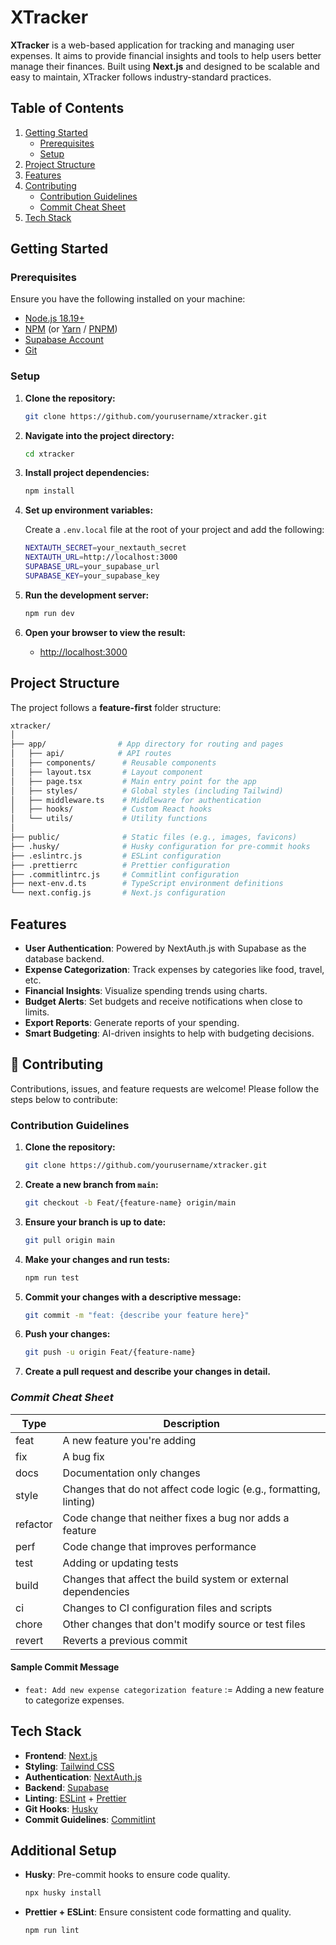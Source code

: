 # XTracker

**XTracker** is a web-based application for tracking and managing user expenses. It aims to provide financial insights and tools to help users better manage their finances. Built using **Next.js** and designed to be scalable and easy to maintain, XTracker follows industry-standard practices.

## Table of Contents

1. [Getting Started](#getting-started)
   - [Prerequisites](#prerequisites)
   - [Setup](#setup)
2. [Project Structure](#project-structure)
3. [Features](#features)
4. [Contributing](#-contributing)
   - [Contribution Guidelines](#contribution-guidelines)
   - [Commit Cheat Sheet](#commit-cheat-sheet)
5. [Tech Stack](#tech-stack)

## Getting Started

### Prerequisites

Ensure you have the following installed on your machine:

- [Node.js 18.19+](https://nodejs.org/)
- [NPM](https://www.npmjs.com/) (or [Yarn](https://yarnpkg.com/) / [PNPM](https://pnpm.io/))
- [Supabase Account](https://supabase.com/)
- [Git](https://git-scm.com/)

### Setup

1. **Clone the repository:**
   ```bash
   git clone https://github.com/yourusername/xtracker.git
   ```

2. **Navigate into the project directory:**
   ```bash
   cd xtracker
   ```

3. **Install project dependencies:**
   ```bash
   npm install
   ```

4. **Set up environment variables:**

   Create a `.env.local` file at the root of your project and add the following:

   ```bash
   NEXTAUTH_SECRET=your_nextauth_secret
   NEXTAUTH_URL=http://localhost:3000
   SUPABASE_URL=your_supabase_url
   SUPABASE_KEY=your_supabase_key
   ```

5. **Run the development server:**
   ```bash
   npm run dev
   ```

6. **Open your browser to view the result:**
   - [http://localhost:3000](http://localhost:3000)

## Project Structure

The project follows a **feature-first** folder structure:

```bash
xtracker/
│
├── app/                # App directory for routing and pages
│   ├── api/            # API routes
│   ├── components/      # Reusable components
│   ├── layout.tsx       # Layout component
│   ├── page.tsx         # Main entry point for the app
│   ├── styles/          # Global styles (including Tailwind)
│   ├── middleware.ts    # Middleware for authentication
│   ├── hooks/           # Custom React hooks
│   └── utils/           # Utility functions
│
├── public/              # Static files (e.g., images, favicons)
├── .husky/              # Husky configuration for pre-commit hooks
├── .eslintrc.js         # ESLint configuration
├── .prettierrc          # Prettier configuration
├── .commitlintrc.js     # Commitlint configuration
├── next-env.d.ts        # TypeScript environment definitions
└── next.config.js       # Next.js configuration
```

## Features

- **User Authentication**: Powered by NextAuth.js with Supabase as the database backend.
- **Expense Categorization**: Track expenses by categories like food, travel, etc.
- **Financial Insights**: Visualize spending trends using charts.
- **Budget Alerts**: Set budgets and receive notifications when close to limits.
- **Export Reports**: Generate reports of your spending.
- **Smart Budgeting**: AI-driven insights to help with budgeting decisions.

## 🤝 Contributing

Contributions, issues, and feature requests are welcome! Please follow the steps below to contribute:

### Contribution Guidelines

1. **Clone the repository:**
   ```bash
   git clone https://github.com/yourusername/xtracker.git
   ```

2. **Create a new branch from `main`:**
   ```bash
   git checkout -b Feat/{feature-name} origin/main
   ```

3. **Ensure your branch is up to date:**
   ```bash
   git pull origin main
   ```

4. **Make your changes and run tests:**
   ```bash
   npm run test
   ```

5. **Commit your changes with a descriptive message:**
   ```bash
   git commit -m "feat: {describe your feature here}"
   ```

6. **Push your changes:**
   ```bash
   git push -u origin Feat/{feature-name}
   ```

7. **Create a pull request and describe your changes in detail.**

### _Commit Cheat Sheet_

| Type     | Description                                                                                                 |
| -------- | ----------------------------------------------------------------------------------------------------------- |
| feat     | A new feature you're adding                                                                                 |
| fix      | A bug fix                                                                                                   |
| docs     | Documentation only changes                                                                                  |
| style    | Changes that do not affect code logic (e.g., formatting, linting)                                            |
| refactor | Code change that neither fixes a bug nor adds a feature                                                     |
| perf     | Code change that improves performance                                                                       |
| test     | Adding or updating tests                                                                                     |
| build    | Changes that affect the build system or external dependencies                                                |
| ci       | Changes to CI configuration files and scripts                                                               |
| chore    | Other changes that don't modify source or test files                                                        |
| revert   | Reverts a previous commit                                                                                   |

#### Sample Commit Message
- `feat: Add new expense categorization feature` := Adding a new feature to categorize expenses.

## Tech Stack

- **Frontend**: [Next.js](https://nextjs.org/)
- **Styling**: [Tailwind CSS](https://tailwindcss.com/)
- **Authentication**: [NextAuth.js](https://next-auth.js.org/)
- **Backend**: [Supabase](https://supabase.com/)
- **Linting**: [ESLint](https://eslint.org/) + [Prettier](https://prettier.io/)
- **Git Hooks**: [Husky](https://typicode.github.io/husky/#/)
- **Commit Guidelines**: [Commitlint](https://commitlint.js.org/)

## Additional Setup

- **Husky**: Pre-commit hooks to ensure code quality.
   ```bash
   npx husky install
   ```

- **Prettier + ESLint**: Ensure consistent code formatting and quality.
   ```bash
   npm run lint
   ```